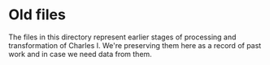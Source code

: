 # Old files
The files in this directory represent earlier stages of processing and transformation of Charles I. 
We're preserving them here as a record of past work and in case we need data from them. 
